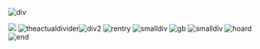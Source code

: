 ![div](https://files.catbox.moe/c18hze.jpg)

![](https://pbs.twimg.com/profile_images/1208468781154078721/xzWAW-eL_200x200.jpg) ![theactualdivider](https://i.imgur.com/rTHwqdq.png)![div2](https://cdn.discordapp.com/emojis/1122267392890908867.webp?size=28&quality=lossless) ![rentry](https://i.imgur.com/Zv1Ktfq.png) ![smalldiv](https://cdn.discordapp.com/emojis/1125564159988355162.webp?size=28&quality=lossless)  ![gb](https://i.imgur.com/gmHqazM.png) ![smalldiv](https://cdn.discordapp.com/emojis/1125564159988355162.webp?size=28&quality=lossless)  ![hoard](https://i.imgur.com/ven1qTu.png) ![end](https://files.catbox.moe/axzxxw.png)
